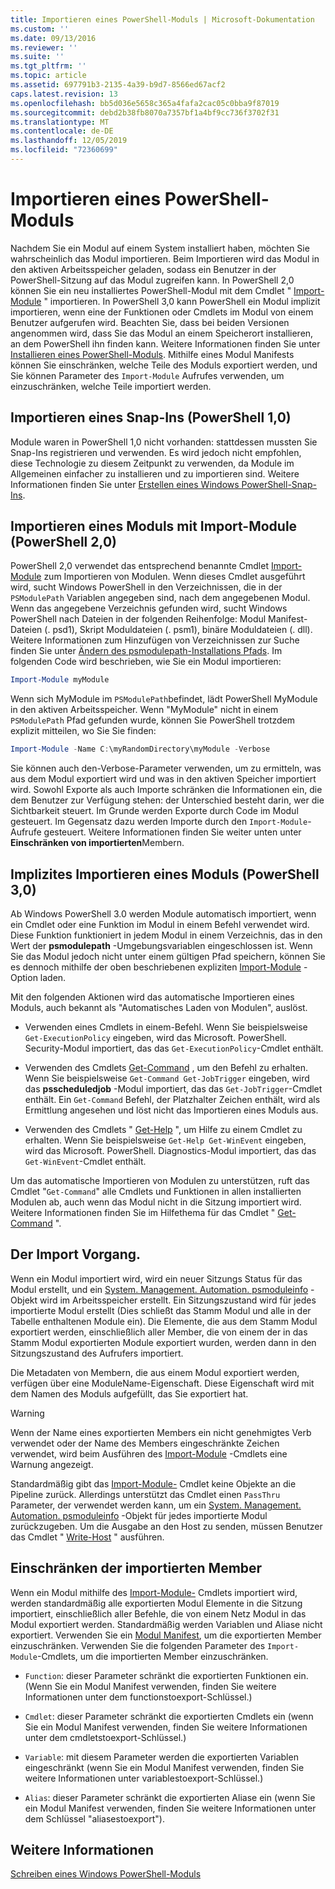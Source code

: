 ```yaml
---
title: Importieren eines PowerShell-Moduls | Microsoft-Dokumentation
ms.custom: ''
ms.date: 09/13/2016
ms.reviewer: ''
ms.suite: ''
ms.tgt_pltfrm: ''
ms.topic: article
ms.assetid: 697791b3-2135-4a39-b9d7-8566ed67acf2
caps.latest.revision: 13
ms.openlocfilehash: bb5d036e5658c365a4fafa2cac05c0bba9f87019
ms.sourcegitcommit: debd2b38fb8070a7357bf1a4bf9cc736f3702f31
ms.translationtype: MT
ms.contentlocale: de-DE
ms.lasthandoff: 12/05/2019
ms.locfileid: "72360699"
---
```

# <a name="importing-a-powershell-module"></a>Importieren eines PowerShell-Moduls

Nachdem Sie ein Modul auf einem System installiert haben, möchten Sie wahrscheinlich das Modul importieren. Beim Importieren wird das Modul in den aktiven Arbeitsspeicher geladen, sodass ein Benutzer in der PowerShell-Sitzung auf das Modul zugreifen kann. In PowerShell 2,0 können Sie ein neu installiertes PowerShell-Modul mit dem Cmdlet " [Import-Module](/powershell/module/Microsoft.PowerShell.Core/Import-Module) " importieren. In PowerShell 3,0 kann PowerShell ein Modul implizit importieren, wenn eine der Funktionen oder Cmdlets im Modul von einem Benutzer aufgerufen wird. Beachten Sie, dass bei beiden Versionen angenommen wird, dass Sie das Modul an einem Speicherort installieren, an dem PowerShell ihn finden kann. Weitere Informationen finden Sie unter [Installieren eines PowerShell-Moduls](./installing-a-powershell-module.md). Mithilfe eines Modul Manifests können Sie einschränken, welche Teile des Moduls exportiert werden, und Sie können Parameter des `Import-Module` Aufrufes verwenden, um einzuschränken, welche Teile importiert werden.

## <a name="importing-a-snap-in-powershell-10"></a>Importieren eines Snap-Ins (PowerShell 1,0)

Module waren in PowerShell 1,0 nicht vorhanden: stattdessen mussten Sie Snap-Ins registrieren und verwenden. Es wird jedoch nicht empfohlen, diese Technologie zu diesem Zeitpunkt zu verwenden, da Module im Allgemeinen einfacher zu installieren und zu importieren sind. Weitere Informationen finden Sie unter [Erstellen eines Windows PowerShell-Snap-Ins](../cmdlet/how-to-create-a-windows-powershell-snap-in.md).

## <a name="importing-a-module-with-import-module-powershell-20"></a>Importieren eines Moduls mit Import-Module (PowerShell 2,0)

PowerShell 2,0 verwendet das entsprechend benannte Cmdlet [Import-Module](/powershell/module/Microsoft.PowerShell.Core/Import-Module) zum Importieren von Modulen. Wenn dieses Cmdlet ausgeführt wird, sucht Windows PowerShell in den Verzeichnissen, die in der `PSModulePath` Variablen angegeben sind, nach dem angegebenen Modul. Wenn das angegebene Verzeichnis gefunden wird, sucht Windows PowerShell nach Dateien in der folgenden Reihenfolge: Modul Manifest-Dateien (. psd1), Skript Moduldateien (. psm1), binäre Moduldateien (. dll). Weitere Informationen zum Hinzufügen von Verzeichnissen zur Suche finden Sie unter [Ändern des psmodulepath-Installations Pfads](./modifying-the-psmodulepath-installation-path.md). Im folgenden Code wird beschrieben, wie Sie ein Modul importieren:

```powershell
Import-Module myModule
```

Wenn sich MyModule im `PSModulePath`befindet, lädt PowerShell MyModule in den aktiven Arbeitsspeicher. Wenn "MyModule" nicht in einem `PSModulePath` Pfad gefunden wurde, können Sie PowerShell trotzdem explizit mitteilen, wo Sie Sie finden:

```powershell
Import-Module -Name C:\myRandomDirectory\myModule -Verbose
```

Sie können auch den-Verbose-Parameter verwenden, um zu ermitteln, was aus dem Modul exportiert wird und was in den aktiven Speicher importiert wird. Sowohl Exporte als auch Importe schränken die Informationen ein, die dem Benutzer zur Verfügung stehen: der Unterschied besteht darin, wer die Sichtbarkeit steuert. Im Grunde werden Exporte durch Code im Modul gesteuert. Im Gegensatz dazu werden Importe durch den `Import-Module`-Aufrufe gesteuert. Weitere Informationen finden Sie weiter unten unter **Einschränken von importierten**Membern.

## <a name="implicitly-importing-a-module-powershell-30"></a>Implizites Importieren eines Moduls (PowerShell 3,0)

Ab Windows PowerShell 3.0 werden Module automatisch importiert, wenn ein Cmdlet oder eine Funktion im Modul in einem Befehl verwendet wird. Diese Funktion funktioniert in jedem Modul in einem Verzeichnis, das in den Wert der **psmodulepath** -Umgebungsvariablen eingeschlossen ist. Wenn Sie das Modul jedoch nicht unter einem gültigen Pfad speichern, können Sie es dennoch mithilfe der oben beschriebenen expliziten [Import-Module](/powershell/module/Microsoft.PowerShell.Core/Import-Module) -Option laden.

Mit den folgenden Aktionen wird das automatische Importieren eines Moduls, auch bekannt als "Automatisches Laden von Modulen", auslöst.

- Verwenden eines Cmdlets in einem-Befehl. Wenn Sie beispielsweise `Get-ExecutionPolicy` eingeben, wird das Microsoft. PowerShell. Security-Modul importiert, das das `Get-ExecutionPolicy`-Cmdlet enthält.

- Verwenden des Cmdlets [Get-Command](/powershell/module/Microsoft.PowerShell.Core/Get-Command) , um den Befehl zu erhalten.  Wenn Sie beispielsweise `Get-Command Get-JobTrigger` eingeben, wird das **psscheduledjob** -Modul importiert, das das `Get-JobTrigger`-Cmdlet enthält. Ein `Get-Command` Befehl, der Platzhalter Zeichen enthält, wird als Ermittlung angesehen und löst nicht das Importieren eines Moduls aus.

- Verwenden des Cmdlets " [Get-Help](/powershell/module/Microsoft.PowerShell.Core/Get-Help) ", um Hilfe zu einem Cmdlet zu erhalten. Wenn Sie beispielsweise `Get-Help Get-WinEvent` eingeben, wird das Microsoft. PowerShell. Diagnostics-Modul importiert, das das `Get-WinEvent`-Cmdlet enthält.

Um das automatische Importieren von Modulen zu unterstützen, ruft das Cmdlet "`Get-Command`" alle Cmdlets und Funktionen in allen installierten Modulen ab, auch wenn das Modul nicht in die Sitzung importiert wird. Weitere Informationen finden Sie im Hilfethema für das Cmdlet " [Get-Command](/powershell/module/Microsoft.PowerShell.Core/Get-Command) ".

## <a name="the-importing-process"></a>Der Import Vorgang.

Wenn ein Modul importiert wird, wird ein neuer Sitzungs Status für das Modul erstellt, und ein [System. Management. Automation. psmoduleinfo](/dotnet/api/System.Management.Automation.PSModuleInfo) -Objekt wird im Arbeitsspeicher erstellt. Ein Sitzungszustand wird für jedes importierte Modul erstellt (Dies schließt das Stamm Modul und alle in der Tabelle enthaltenen Module ein). Die Elemente, die aus dem Stamm Modul exportiert werden, einschließlich aller Member, die von einem der in das Stamm Modul exportierten Module exportiert wurden, werden dann in den Sitzungszustand des Aufrufers importiert.

Die Metadaten von Membern, die aus einem Modul exportiert werden, verfügen über eine ModuleName-Eigenschaft. Diese Eigenschaft wird mit dem Namen des Moduls aufgefüllt, das Sie exportiert hat.

> [!WARNING]
> Wenn der Name eines exportierten Members ein nicht genehmigtes Verb verwendet oder der Name des Members eingeschränkte Zeichen verwendet, wird beim Ausführen des [Import-Module](/powershell/module/Microsoft.PowerShell.Core/Import-Module) -Cmdlets eine Warnung angezeigt.

Standardmäßig gibt das [Import-Module-](/powershell/module/Microsoft.PowerShell.Core/Import-Module) Cmdlet keine Objekte an die Pipeline zurück. Allerdings unterstützt das Cmdlet einen `PassThru` Parameter, der verwendet werden kann, um ein [System. Management. Automation. psmoduleinfo](/dotnet/api/System.Management.Automation.PSModuleInfo) -Objekt für jedes importierte Modul zurückzugeben. Um die Ausgabe an den Host zu senden, müssen Benutzer das Cmdlet " [Write-Host](/powershell/module/Microsoft.PowerShell.Utility/Write-Host) " ausführen.

## <a name="restricting--the-members-that-are-imported"></a>Einschränken der importierten Member

Wenn ein Modul mithilfe des [Import-Module-](/powershell/module/Microsoft.PowerShell.Core/Import-Module) Cmdlets importiert wird, werden standardmäßig alle exportierten Modul Elemente in die Sitzung importiert, einschließlich aller Befehle, die von einem Netz Modul in das Modul exportiert werden. Standardmäßig werden Variablen und Aliase nicht exportiert. Verwenden Sie ein [Modul Manifest](./how-to-write-a-powershell-module-manifest.md), um die exportierten Member einzuschränken. Verwenden Sie die folgenden Parameter des `Import-Module`-Cmdlets, um die importierten Member einzuschränken.

- `Function`: dieser Parameter schränkt die exportierten Funktionen ein. (Wenn Sie ein Modul Manifest verwenden, finden Sie weitere Informationen unter dem functionstoexport-Schlüssel.)

- `Cmdlet`: dieser Parameter schränkt die exportierten Cmdlets ein (wenn Sie ein Modul Manifest verwenden, finden Sie weitere Informationen unter dem cmdletstoexport-Schlüssel.)

- `Variable`: mit diesem Parameter werden die exportierten Variablen eingeschränkt (wenn Sie ein Modul Manifest verwenden, finden Sie weitere Informationen unter variablestoexport-Schlüssel.)

- `Alias`: dieser Parameter schränkt die exportierten Aliase ein (wenn Sie ein Modul Manifest verwenden, finden Sie weitere Informationen unter dem Schlüssel "aliasestoexport").

## <a name="see-also"></a>Weitere Informationen

[Schreiben eines Windows PowerShell-Moduls](./writing-a-windows-powershell-module.md)
